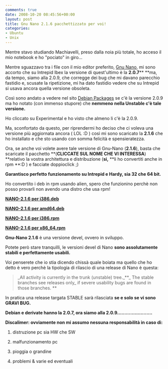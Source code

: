 ```yaml
---
comments: true
date: 2008-10-20 08:45:56+00:00
layout: post
title: Gnu Nano 2.1.6 pacchettizzato per voi!
categories:
- Ubuntu
- Unix
---
```


Mentre stavo studiando Machiavelli, preso dalla noia più totale, ho acceso il mio notebook e ho "pociato" in giro...

Mentre sguazzavo tra i file con il mio editor preferito, [Gnu Nano](http://www.nano-editor.org/), mi sono accorto che su Intrepid Ibex la versione di quest'ultimo è la **2.0.7**** **ma, da tempo, siamo alla 2.0.9, che corregge dei bug che mi davano parecchio fastidio e, scusate la ripetizione, mi ha dato fastidio vedere che su Intrepid si usava ancora quella versione obsoleta.

Così sono andato a vedere nel sito [Debian Packages](http://www.debian.org/distrib/packages#view) se c'è la versione 2.0.9 ma ho notato (con immenso stupore) che **nemmeno nella Unstable c'è tale versione.**

Ho cliccato su Experimental e ho visto che almeno li c'è la 2.0.9.

Ma, sconfortato da questo, per riprendermi ho deciso che ci voleva una versione più aggiornata ancora ( LOL :D ) così mi sono scaricato la **2.1.6** che ho installato e che sto usando con somma felicità e spensieratezza.

Ora, se anche voi volete avere tale versione di Gnu-Nano (**2.1.6**), basta che scaricate il pacchetto **(****CLICCATE SUL NOME CHE VI INTERESSA****) **relativo la vostra architettura e distribuzione (**si,** **li ho convertiti anche in rpm **:D ) e facciate doppioclick ;)

**Garantisco perfetto funzionamento su Intrepid e Hardy, sia 32 che 64 bit.**


Ho convertito i deb in rpm usando alien, spero che funzionino perchè non posso provarli non avendo una distro che usa rpm!




[**NANO-2.1.6 per i386.deb**](http://www.fileden.com/files/2008/6/10/1953114/nano_2.1.6-1pol_i386.deb)




[**NANO-2.1.6 per amd64.deb**](http://www.fileden.com/files/2008/6/10/1953114/nano_2.1.6-1pol_amd64.deb)




[**NANO-2.1.6 per i386.rpm**](http://www.fileden.com/files/2008/6/10/1953114/nano-2.1.6-2.i386.rpm)




[**NANO-2.1.6 per x86_64.rpm**](http://www.fileden.com/files/2008/6/10/1953114/nano-2.1.6-2.x86_64.rpm)



**Gnu-Nano 2.1.6** è una versione devel, ovvero in sviluppo.

Potete però stare tranquilli, le versioni devel di Nano **sono assolutamente stabili e perfettamente usabili.**

Voi penserete che io stia dicendo chissà quale boiata ma quello che ho detto è vero perchè la tipologia di rilascio di una release di Nano è questa:


<blockquote>_All activity is currently in the trunk (unstable) tree._**_ The stable branches see releases only_ if severe usability bugs are found in those branches. **</blockquote>


In pratica una release targata STABLE sarà rilasciata **se e solo se vi sono GRAVI BUG.**

**Debian e derivate hanno la 2.0.7, ora siamo alla 2.0.9........................**
  

  

  

  

  

  

  

  

  

  

  

**Discalimer: ovviamente non mi assumo nessuna responsabilità in caso di:**



	
  1. distruzione pc sia HW che SW

	
  2. malfunzionamento pc

	
  3. pioggia o grandine

	
  4. problemi & varie ed eventuali


